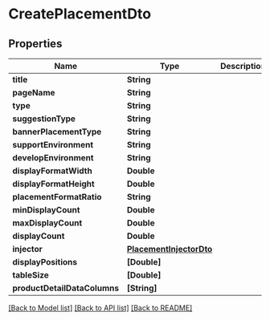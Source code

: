 # CreatePlacementDto

## Properties
Name | Type | Description | Notes
------------ | ------------- | ------------- | -------------
**title** | **String** |  | 
**pageName** | **String** |  | 
**type** | **String** |  | 
**suggestionType** | **String** |  | 
**bannerPlacementType** | **String** |  | [optional] 
**supportEnvironment** | **String** |  | 
**developEnvironment** | **String** |  | 
**displayFormatWidth** | **Double** |  | 
**displayFormatHeight** | **Double** |  | 
**placementFormatRatio** | **String** |  | 
**minDisplayCount** | **Double** |  | [optional] 
**maxDisplayCount** | **Double** |  | [optional] 
**displayCount** | **Double** |  | [optional] 
**injector** | [**PlacementInjectorDto**](PlacementInjectorDto.md) |  | [optional] 
**displayPositions** | **[Double]** |  | [optional] 
**tableSize** | **[Double]** |  | [optional] 
**productDetailDataColumns** | **[String]** |  | [optional] 

[[Back to Model list]](../README.md#documentation-for-models) [[Back to API list]](../README.md#documentation-for-api-endpoints) [[Back to README]](../README.md)


